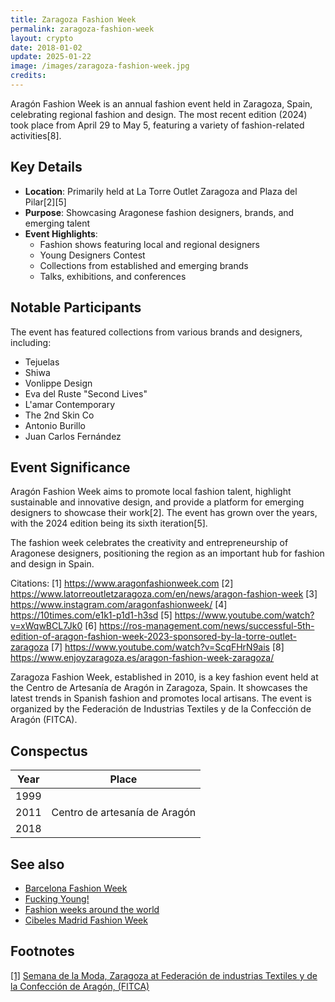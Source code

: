 ```yaml
---
title: Zaragoza Fashion Week
permalink: zaragoza-fashion-week
layout: crypto
date: 2018-01-02
update: 2025-01-22
image: /images/zaragoza-fashion-week.jpg
credits:
---
```


Aragón Fashion Week is an annual fashion event held in Zaragoza, Spain, celebrating regional fashion and design. The most recent edition (2024) took place from April 29 to May 5, featuring a variety of fashion-related activities[8].

## Key Details

- **Location**: Primarily held at La Torre Outlet Zaragoza and Plaza del Pilar[2][5]
- **Purpose**: Showcasing Aragonese fashion designers, brands, and emerging talent
- **Event Highlights**:
  - Fashion shows featuring local and regional designers
  - Young Designers Contest
  - Collections from established and emerging brands
  - Talks, exhibitions, and conferences

## Notable Participants

The event has featured collections from various brands and designers, including:
- Tejuelas
- Shiwa
- Vonlippe Design
- Eva del Ruste "Second Lives"
- L'amar Contemporary
- The 2nd Skin Co
- Antonio Burillo
- Juan Carlos Fernández

## Event Significance

Aragón Fashion Week aims to promote local fashion talent, highlight sustainable and innovative design, and provide a platform for emerging designers to showcase their work[2]. The event has grown over the years, with the 2024 edition being its sixth iteration[5].

The fashion week celebrates the creativity and entrepreneurship of Aragonese designers, positioning the region as an important hub for fashion and design in Spain.

Citations:
[1] https://www.aragonfashionweek.com
[2] https://www.latorreoutletzaragoza.com/en/news/aragon-fashion-week
[3] https://www.instagram.com/aragonfashionweek/
[4] https://10times.com/e1k1-p1d1-h3sd
[5] https://www.youtube.com/watch?v=xWqwBCL7Jk0
[6] https://ros-management.com/news/successful-5th-edition-of-aragon-fashion-week-2023-sponsored-by-la-torre-outlet-zaragoza
[7] https://www.youtube.com/watch?v=ScqFHrN9ais
[8] https://www.enjoyzaragoza.es/aragon-fashion-week-zaragoza/

Zaragoza Fashion Week, established in 2010, is a key fashion event held at the Centro de Artesanía de Aragón in Zaragoza, Spain. It showcases the latest trends in Spanish fashion and promotes local artisans. The event is organized by the Federación de Industrias Textiles y de la Confección de Aragón (FITCA).

## Conspectus

|Year|Place|
|----|-----|
|1999||
|2011|Centro de artesanía de Aragón|
|2018||

## See also

+ [Barcelona Fashion Week](barcelona-fashion-week)
+ [Fucking Young!](fucking-young)
+ [Fashion weeks around the world](fashion-weeks-around-the-world)
+ [Cibeles Madrid Fashion Week](cibeles-madrid-fashion-week)

## Footnotes

[[1]](#f1) [Semana de la Moda, Zaragoza at Federación de industrias Textiles y de la Confección de Aragón, (FITCA)](http://fitca.com/?p=2560)
